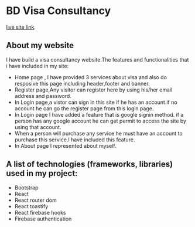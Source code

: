 # BD Visa Consultancy

[live site link](https://visa-consultant.web.app/).

## About my website
I have build a visa consultancy website.The features and functionalities that i have included in my site:

* Home page , I have provided 3 services about visa and also do resposive this  page including header,footer and banner.
* Register page,Any visitor can register here by using his/her email 
address and password.
* In Login page,a vistor can sign in this site if he has an account.if no account he can go the register page from this login page.
* In Login page I have added a feature that is google signin method.
if a person has any google account he can get permit to access the site by using that account.
* When a person will purchase any service he must have an account to purchase this service.I have included this feature.
* In About page I represented about myself.


## A list of technologies (frameworks, libraries) used in my project:
* Bootstrap
* React
* React router dom
* React toastify
* React firebase hooks
* Firebase authentication



















